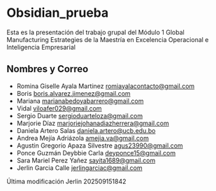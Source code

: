 # Obsidian_prueba

Esta es la presentación del trabajo grupal del Módulo 1 Global Manufacturing Estrategies de la Maestría en Excelencia Operacional e Inteligencia Empresarial

## Nombres y Correo

* Romina Giselle Ayala Martinez <romiayalacontacto@gmail.com>
* Boris <boris.alvarez.jimenez@gmail.com>
* Mariana <marianabedoyabarrero@gmail.com>
* Vidal <viloafer029@gmail.com>
* Sergio Duarte <sergioduarteloza@gmail.com>
* Marjorie Díaz <marjoriejohanadiazherrera@gmail.com>
* Daniela Artero Salas <daniela.artero@ucb.edu.bo>
* Andrea Mejía Adriázola <amejia.va@gmail.com>
* Agustin Gregorio Apaza Silvestre
<agus23990@gmail.com>
* Ponce Guzmán Deybbie Carla <deyponce15@gmail.com>
* Sara Mariel Perez Yañez <sayita1689@gmail.com>
* Jerlin Garcia Calle <jerlingarciac@gmail.com>
  
  

Última modificación Jerlin 202509151842
